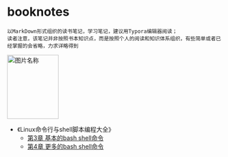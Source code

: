 
# booknotes
    以MarkDown形式组织的读书笔记，学习笔记，建议用Typora编辑器阅读；
    读者注意，该笔记并非按照书本知识点，而是按照个人的阅读和知识体系组织，有些简单或者已经掌握的会省略，力求详略得到

<img src="https://gss2.bdstatic.com/-fo3dSag_xI4khGkpoWK1HF6hhy/baike/w%3D268%3Bg%3D0/sign=b138088fc33d70cf4cfaad0bc0e7b63d/f31fbe096b63f624a56663b58d44ebf81a4ca349.jpg" width = "120" height = "150" alt="图片名称">

- 《Linux命令行与shell脚本编程大全》
    - [第3章 基本的bash shell命令](https://github.com/GaloisLYJ/booknotes/blob/master/Linux%E5%91%BD%E4%BB%A4%E8%A1%8C%E4%B8%8Eshell%E8%84%9A%E6%9C%AC%E7%BC%96%E7%A8%8B%E5%A4%A7%E5%85%A8/%E7%AC%AC3%E7%AB%A0%20%E5%9F%BA%E6%9C%AC%E7%9A%84bash%20shell%E5%91%BD%E4%BB%A4.md)
    - [第4章 更多的bash shell命令](https://github.com/GaloisLYJ/booknotes/blob/master/Linux%E5%91%BD%E4%BB%A4%E8%A1%8C%E4%B8%8Eshell%E8%84%9A%E6%9C%AC%E7%BC%96%E7%A8%8B%E5%A4%A7%E5%85%A8/%E7%AC%AC4%E7%AB%A0%20%E6%9B%B4%E5%A4%9A%E7%9A%84bash%20shell%E5%91%BD%E4%BB%A4.md)
